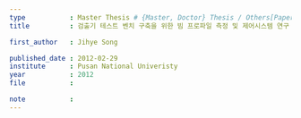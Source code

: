 ```yaml
---
type           : Master Thesis # {Master, Doctor} Thesis / Others[Paper, Article]
title          : 검출기 테스트 벤치 구축을 위한 빔 프로파일 측정 및 제어시스템 연구

first_author   : Jihye Song

published_date : 2012-02-29
institute      : Pusan National Univeristy
year           : 2012
file           :

note           :
---
```

